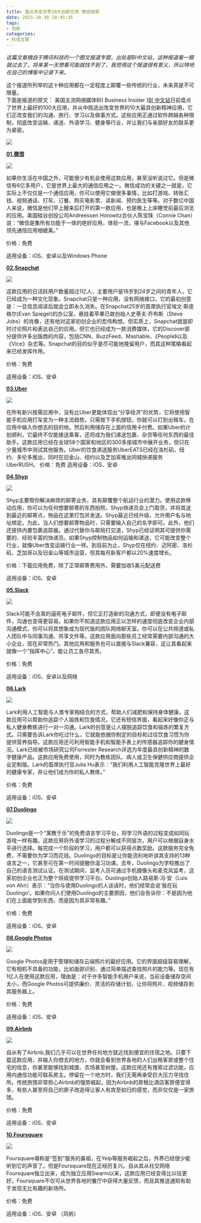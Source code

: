 ```yaml
---
title: 盘点改变世界10大创新应用 微信居首
date: 2015-10-30 10:45:35
tags: 
- 创新
categories:
- 科技互联
---
```


_这篇文章摘自于腾讯科技的一个图文报道专题，出处是BI中文站，这种报道看一眼就过去了，将来某一天想看可能就找不到了，我觉得这个报道很有意义，所以特地在自己的博客中记录下来。_

这个报道所列举的这十种应用都在一定程度上颠覆一些传统的行业，未来真是不可限量。  
下面是报道的原文：
美国主流网络媒体BI( Business Insider )[BI 中文站](http://tech.qq.com/bi.htm)日前盘点了世界上最好的100大应用，并从中挑选出改变世界的10大最具创新精神应用，它们正改变我们的沟通、旅行、学习以及做事方式。这些应用正通过软件跨越各种限制，彻底改变运输、递送、外语学习、健身等行业，并让我们与亲朋好友的联系更为紧密。

![](/image/BI.png)
<!-- more -->  
**[01.微信](http://weixin.qq.com/)**

![](/image/weixin.jpg)

如果你生活在中国之外，可能很少有机会使用这款应用，甚至没听说过它。但是微信有6亿多用户，它是世界上最大的通信应用之一。微信成功的关键之一就是，它实际上不仅仅是一个通信应用，你可以使用它做很多事情，比如打游戏、转账汇钱、视频通话、打车、订餐、购买电影票、读新闻、预约医生等等。对于数亿中国人来说，微信是他们早上醒来后打开的第一款应用，也是晚上上床睡觉前最后浏览的应用。美国硅谷创投公司Andreessen Horowitz合伙人陈宝珠（Connie Chan）说：“微信是集所有功能于一体的绝好应用，体验一流，堪与Facebook以及其他领先通信应用相媲美。”

价格：免费

适用设备：iOS、安卓以及Windows Phone

**[02.Snapchat](http://36kr.com/p/208443.html)**

![](/image/Snapchat.jpg)

这款应用的日活跃用户数量超过1亿人，主要用户是18岁到24岁之间的青年人，它已经成为一种文化现象。Snapchat只是一种应用，没有网络接口，它的最初创意是：一旦信息阅读后就会立即永久消失。在Snapchat25岁的首席执行官埃文·斯皮格尔(Evan Spiegel)的办公室，悬挂着苹果已故创始人史蒂夫·乔布斯（Steve Jobs）的肖像，还有他对这家初创企业的宏伟构想。但实质上，Snapchat就是即时讨论照片和表达自己的应用。但它也已经成为一款消费媒体，它的Discover部分提供许多出版商的内容，包括CNN、BuzzFeed、Mashable、《People》以及《Vice》杂志等。Snapchat的目的似乎是尽可能地挽留用户，而其这种策略看起来已经发挥作用。

价格：免费

适用设备：iOS、安卓

**[03.Uber](https://www.uber.com.cn/)**

![](/image/Uber.jpg)

在所有新兴按需应用中，没有比Uber更能体现出“分享经济”的优势，它将使用智能手机应用打车变为一种主流趋势。只需按下手机按钮，你就可以打到出租车，在应用中输入你想去的目的地，然后利用储存在上面的信用卡付费。如果Uber的计划顺利，它最终不仅能接送乘客，还将成为我们递送包裹、杂货等任何东西的最佳助手。这款应用已经在全球58个国家和地区的300多座城市中展开业务，但只在少量城市中测试其他服务。Uber的饮食递送服务UberEATS已经在洛杉矶、纽约、多伦多推出，同时在旧金山、纽约以及芝加哥推出同城快递服务UberRUSH。
价格：免费
适用设备：iOS、安卓  

**[04.Shyp](http://36kr.com/p/531445.html)**

![](/image/Shyp.jpg)

Shyp主要帮你解决麻烦的邮寄业务，具有颠覆整个航运行业的潜力。使用这款移动应用，你可以为任何想要邮寄的东西拍照，Shyp快递员会上门取货，并将其送到最近的邮寄点，物品在这里打包并发送。Shyp最近已经升级，允许用户名与地址绑定。为此，当人们想要邮寄物品时，只需要输入自己的名字即可。此外，他们还提供内置包裹追踪器。通过代替你与邮局打交道，Shyp已经证明其可提供你需要的、经验丰富的快递员。如果Shyp控制物品如何运输和递送，它可能改变整个行业，就像Uber改变运输行业一样。到目前为止，Shyp仅在纽约、迈阿密、洛杉矶、芝加哥以及旧金山等城市运营，但其每月新客户都以20%速度增长。

价格：下载应用免费，除了正常邮寄费用外，需要加收5美元配送费

适用设备：iOS、安卓  

**[05.Slack](http://36kr.com/p/531591.html)**

![](/image/Slack.png)

Slack可能不会真的逼死电子邮件，但它正打造新的沟通方式，即便没有电子邮件，沟通也变得更容易。如果你不知道这款应用正以怎样的速度彻底改变企业内部沟通模式，你可以将其想象成为现代版的团队网络聊天室。你可以在公共频道或私人团队中与同事沟通、共享文件等。这款应用面向那些员工经常需要内部沟通的大小企业，现在非常热门。其他应用和服务也可以直接与Slack兼容，这让其看起来就像一个“指挥中心”，能让员工各尽其责。

价格：免费

适用设备：iOS、安卓以及网络  

**[06.Lark](http://www.yigoonet.com/article/22514192.html)**

![](/image/Lark.jpg)

Lark利用人工智能与人类专家相结合的方式，帮助人们减肥和保持身体健康。这款应用可以帮助你追踪个人锻炼和饮食情况，它还有短信界面，看起来好像你正与私人健身教练进行一对一沟通。Lark的创意是让人摆脱追踪饮食和锻炼的繁复方式。只需要告诉Lark你吃过什么，它就能依据你制定的目标和过往饮食习惯为你提供营养指导。这款应用还可利用智能手机和智能手表上的传感器追踪你的健身情况。Lark已经被市场研究公司Forrester Research评选为年度最具创新精神的数字健康产品。这款应用免费使用，同时为教练团队、病人或卫生保健供应商提供企业定制版。Lark的首席执行官Julia Hu表示：“我们利用人工智能克隆世界上最好的健康专家，并让他们成为你的私人教练。”

价格：免费

适用设备：iOS、安卓   

**[07.Duolingo](http://www.duolingo.cn/)**

![](/image/Duolingo.png)

Duolingo是一个“寓教于乐”的免费语言学习平台，将学习外语的过程变成如同玩游戏一样有趣。这款应用将外语学习的过程分解成不同层次，用户可以根据自身水平进行选择。每完成一个阶段的学习，用户都可以获得点数奖励。这款服务完全免费，不需要你为学习而花钱。Duolingo的目标是让你能流利地听讲其支持的13种语言之一，它甚至可在第一时间提醒你温习功课。去年，Duolingo为学校推出了自己的语言测试认证。在测试期间，监考人员可通过手机摄像头和麦克风监考，这家初创企业也正为整个班级提供学习平台。Duolingo创始人路易斯·冯·安（Luis von Ahn）表示：“当你与使用Duolingo的人谈话时，他们经常会说‘我在玩Duolingo’。如果你问人们使用Duolingo的主要原因，他们会告诉你：不是因为他们在上面能学到东西，而是因为其非常有趣。”

价格：免费

适用设备：iOS、安卓   

**[08.Google Photos](http://news.mydrivers.com/1/432/432335.htm)**

![](/image/Google_Photos.png)

Google Photos是用于管理和储存云端照片的最好应用。它的界面超级容易理解，它有相机不具备的功能，比如面部识别、通过简单描述查找照片的能力等。现在有1亿人在使用这款应用，理由是：对于许多智能手机用户来说，当前设备储存空间太小，而Google Photos可提供廉价、灵活的存储计划，让你将照片、视频储存到其服务器上。

价格：免费

适用设备：iOS、安卓   

**[09.Airbnb](http://36kr.com/p/211547.html)**

![](/image/Airbnb.jpg)

自从有了Airbnb,我们几乎可以在世界任何地方就近找到便宜的住宿之地。只要下载这款应用，并输入你想去的地方，你就会看到世界各地的人们出租客房或整个住宅的信息，你甚至能够找到城堡、农场甚至树屋。这款应用还有搜索过滤功能，应用内通信功能可联系房主。停留在一个地方时，我们无需再承受巨大压力寻找住所。传统旅馆非常担心Airbnb的强势崛起，因为Airbnb的房租比酒店客房便宜得多，有些人甚至将自己的房子改造得让客人有宾至如归的感觉，而非仅仅是一家旅馆。

价格：免费

适用设备：iOS、安卓   

**[10.Foursquare](http://mashable.com/category/foursquare/)**

![](/image/Foursquare.jpg)

Foursquare堪称是“签到”服务的鼻祖，在Yelp等服务崛起之后，外界已经很少能听到它的声音了。但是Foursquare现在正经历复兴。自从其从社交网络Foursquare独立出来，成为独立应用Swarm以来，这款应用已经变得比以往更好。Foursquare不仅可从世界各地的餐厅中获得大量反馈，而且其推送通知有助于发现无比有趣的新场所。

价格：免费

适用设备：iOS、安卓 （风帆）